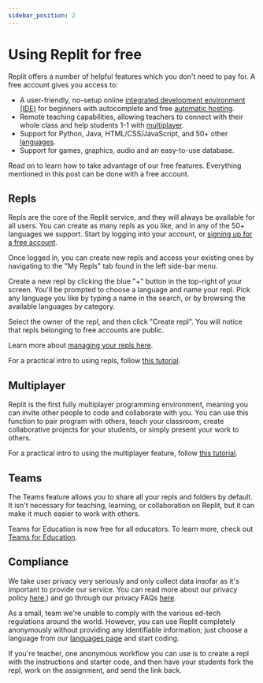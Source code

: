 ```yaml
---
sidebar_position: 2
---
```


# Using Replit for free

Replit offers a number of helpful features which you don't need to pay for. A free account gives you access to: 

- A user-friendly, no-setup online [integrated development environment (IDE)](https://replit.com/site/ide) for beginners with autocomplete and free [automatic hosting](https://replit.com/site/hosting).
- Remote teaching capabilities, allowing teachers to connect with their whole class and help students 1-1 with [multiplayer](https://replit.com/site/multiplayer).
- Support for Python, Java, HTML/CSS/JavaScript, and 50+ other [languages](https://replit.com/languages).
- Support for games, graphics, audio and an easy-to-use database.

Read on to learn how to take advantage of our free features. Everything mentioned in this post can be done with a free account.

## Repls

Repls are the core of the Replit service, and they will always be available for all users. You can create as many repls as you like, and in any of the 50+ languages we support. Start by logging into your account, or [signing up for a free account](https://replit.com/signup).

Once logged in, you can create new repls and access your existing ones by navigating to the "My Repls" tab found in the left side-bar menu.

Create a new repl by clicking the blue "+" button in the top-right of your screen. You'll be prompted to choose a language and name your repl. Pick any language you like by typing a name in the search, or by browsing the available languages by category.

Select the owner of the repl, and then click "Create repl". You will notice that repls belonging to free accounts are public.

Learn more about [managing your repls here](https://docs.replit.com/repls/dashboard). 

For a practical intro to using repls, follow [this tutorial](https://docs.replit.com/tutorials/01-introduction-to-the-repl-it-ide).

## Multiplayer

Replit is the first fully multiplayer programming environment, meaning you can invite other people to code and collaborate with you. You can use this function to pair program with others, teach your classroom, create collaborative projects for your students, or simply present your work to others. 

For a practical intro to using the multiplayer feature, follow [this tutorial](https://docs.replit.com/tutorials/05-pair-programming-using-multiplayer-with-repl-it).

## Teams

The Teams feature allows you to share all your repls and folders by default. It isn't necessary for teaching, learning, or collaboration on Replit, but it can make it much easier to work with others. 

Teams for Education is now free for all educators. To learn more, check out [Teams for Education](/teams-edu/intro-teams-education).

## Compliance

We take user privacy very seriously and only collect data insofar as it's important to provide our service. You can read more about our privacy policy [here](https://replit.com/site/privacy),) and go through our privacy FAQs [here](/teams-edu/privacy-faq).

As a small, team we're unable to comply with the various ed-tech regulations around the world. However, you can use Replit completely anonymously without providing any identifiable information; just choose a language from our [languages page](https://replit.com/languages) and start coding.

If you're teacher, one anonymous workflow you can use is to create a repl with the instructions and starter code, and then have your students fork the repl, work on the assignment, and send the link back.

